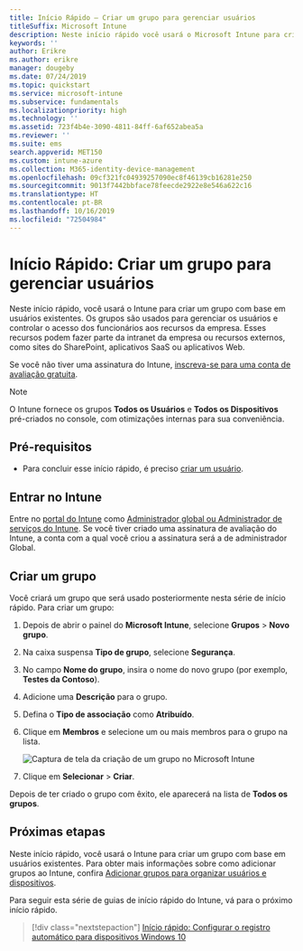```yaml
---
title: Início Rápido – Criar um grupo para gerenciar usuários
titleSuffix: Microsoft Intune
description: Neste início rápido você usará o Microsoft Intune para criar um grupo com base em usuários existentes.
keywords: ''
author: Erikre
ms.author: erikre
manager: dougeby
ms.date: 07/24/2019
ms.topic: quickstart
ms.service: microsoft-intune
ms.subservice: fundamentals
ms.localizationpriority: high
ms.technology: ''
ms.assetid: 723f4b4e-3090-4811-84ff-6af652abea5a
ms.reviewer: ''
ms.suite: ems
search.appverid: MET150
ms.custom: intune-azure
ms.collection: M365-identity-device-management
ms.openlocfilehash: 09cf321fc04939257090ec8f46139cb16281e250
ms.sourcegitcommit: 9013f7442bbface78feecde2922e8e546a622c16
ms.translationtype: HT
ms.contentlocale: pt-BR
ms.lasthandoff: 10/16/2019
ms.locfileid: "72504984"
---
```

# <a name="quickstart-create-a-group-to-manage-users"></a>Início Rápido: Criar um grupo para gerenciar usuários

Neste início rápido, você usará o Intune para criar um grupo com base em usuários existentes. Os grupos são usados para gerenciar os usuários e controlar o acesso dos funcionários aos recursos da empresa. Esses recursos podem fazer parte da intranet da empresa ou recursos externos, como sites do SharePoint, aplicativos SaaS ou aplicativos Web.

Se você não tiver uma assinatura do Intune, [inscreva-se para uma conta de avaliação gratuita](free-trial-sign-up.md).

>[!NOTE]
>O Intune fornece os grupos **Todos os Usuários** e **Todos os Dispositivos** pré-criados no console, com otimizações internas para sua conveniência.

## <a name="prerequisites"></a>Pré-requisitos

- Para concluir esse início rápido, é preciso [criar um usuário](quickstart-create-user.md).

## <a name="sign-in-to-intune"></a>Entrar no Intune

Entre no [portal do Intune](https://aka.ms/intuneportal) como [Administrador global ou Administrador de serviços do Intune](users-add.md#types-of-administrators). Se você tiver criado uma assinatura de avaliação do Intune, a conta com a qual você criou a assinatura será a de administrador Global.

## <a name="create-a-group"></a>Criar um grupo

Você criará um grupo que será usado posteriormente nesta série de início rápido. Para criar um grupo:

1. Depois de abrir o painel do **Microsoft Intune**, selecione **Grupos** > **Novo grupo**.
2. Na caixa suspensa **Tipo de grupo**, selecione **Segurança**.
3. No campo **Nome do grupo**, insira o nome do novo grupo (por exemplo, **Testes da Contoso**).
4. Adicione uma **Descrição** para o grupo.
5. Defina o **Tipo de associação** como **Atribuído**. 
6. Clique em **Membros** e selecione um ou mais membros para o grupo na lista.

    ![Captura de tela da criação de um grupo no Microsoft Intune](./media/quickstart-create-group/quickstart-use-groups-01.png)

7. Clique em **Selecionar** > **Criar**.

Depois de ter criado o grupo com êxito, ele aparecerá na lista de **Todos os grupos**. 

## <a name="next-steps"></a>Próximas etapas

Neste início rápido, você usará o Intune para criar um grupo com base em usuários existentes. Para obter mais informações sobre como adicionar grupos ao Intune, confira [Adicionar grupos para organizar usuários e dispositivos](../groups-add.md).

Para seguir esta série de guias de início rápido do Intune, vá para o próximo início rápido.

> [!div class="nextstepaction"]
> [Início rápido: Configurar o registro automático para dispositivos Windows 10](../enrollment/quickstart-setup-auto-enrollment.md)
